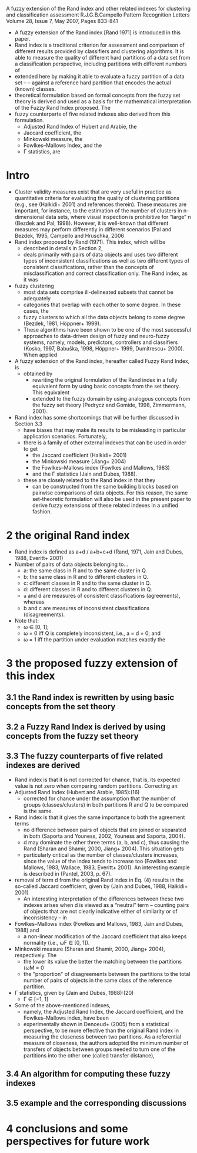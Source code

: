 A fuzzy extension of the Rand index and other related indexes for clustering and classification assessment
R.J.G.B.Campello
Pattern Recognition Letters Volume 28, Issue 7, May 2007, Pages 833-841

* A fuzzy extension of the Rand index [Rand 1971] is introduced in this paper.
* Rand index is a traditional criterion for assessment and comparison of
  different results provided by classifiers and clustering algorithms. It is
  able to measure the quality of different hard partitions of a data set from a
  classification perspective, including partitions with different numbers of
* extended here by making it able to evaluate a fuzzy partition of a data set –
  – against a reference hard partition that encodes the actual (known) classes.
* theoretical formulation based on formal concepts from the fuzzy set theory is
  derived and used as a basis for the mathematical interpretation of the Fuzzy
  Rand Index proposed. The
* fuzzy counterparts of five related indexes also derived from this formulation.
  * Adjusted Rand Index of Hubert and Arabie, the
  * Jaccard coefficient, the
  * Minkowski measure, the
  * Fowlkes–Mallows Index, and the
  * Γ statistics, are

# Intro

* Cluster validity measures exist that are very useful in practice as
  quantitative criteria for evaluating the quality of clustering partitions
  (e.g., see (Halkidi+ 2001) and references therein). These measures are
  important, for instance, to the estimation of the number of clusters in
  n-dimensional data sets, where visual inspection is prohibitive for “large” n
  (Bezdek and Pal, 1998). However, it is well-known that different measures may
  perform differently in different scenarios (Pal and Bezdek, 1995, Campello and
  Hruschka, 2006
* Rand index proposed by Rand (1971). This index, which will be
  * described in details in Section 2,
  * deals primarily with pairs of data objects and
    uses two different types of inconsistent classifications as well as two
    different types of consistent classifications, rather than the concepts of
    misclassification and correct classification only. The Rand index, as it was
* fuzzy clustering
  * most data sets comprise ill-delineated subsets that cannot be adequately
  * categories that overlap with each other to some degree. In these cases, the
  * fuzzy clusters to which all the data objects belong to some degree
    (Bezdek, 1981, Höppner+ 1999).
  * These algorithms have been shown to be one of the most successful approaches
    to data-driven design of fuzzy and neuro-fuzzy systems, namely,
    models, predictors, controllers and classifiers
    (Kosko, 1997, Babuška, 1998, Höppner+ 1999, Dumitrescu+ 2000). When applied
* A fuzzy extension of the Rand index, hereafter called Fuzzy Rand Index, is
  * obtained by
    * rewriting the original formulation of the Rand index in a fully equivalent
      form by using basic concepts from the set theory. This equivalent
    * extended to the fuzzy domain by using analogous concepts from the fuzzy
      set theory (Pedrycz and Gomide, 1998, Zimmermann, 2001).
* Rand index has some shortcomings that will be further discussed in Section 3.3
  * have biases that may make its results to be misleading in particular
    application scenarios. Fortunately,
  * there is a family of other external indexes that can be used in order to get
    * the Jaccard coefficient (Halkidi+ 2001)
    * the Minkowski measure (Jiang+ 2004)
    * the Fowlkes–Mallows index (Fowlkes and Mallows, 1983)
    * and the Γ statistics (Jain and Dubes, 1988).
  * these are closely related to the Rand index in that they
    * can be constructed from the same building blocks based on pairwise
      comparisons of data objects. For this reason, the same set-theoretic
      formulation will also be used in the present paper to derive fuzzy
      extensions of these related indexes in a unified fashion.


# 2 the original Rand index

* Rand index is defined as a+d / a+b+c+d
  (Rand, 1971, Jain and Dubes, 1988, Everitt+ 2001)
* Number of pairs of data objects belonging to...
  * a: the same class in R and to the same cluster in Q.
  * b: the same class in R and to different clusters in Q.
  * c: different classes in R and to the same cluster in Q.
  * d: different classes in R and to different clusters in Q.
  * `a` and d are measures of consistent classifications (agreements), whereas
  * b and c are measures of inconsistent classifications (disagreements).
* Note that:
  * ω ∈  [0, 1];
  * ω = 0 iff Q is completely inconsistent, i.e., a = d = 0; and
  * ω = 1 iff the partition under evaluation matches exactly the

# 3 the proposed fuzzy extension of this index

## 3.1 the Rand index is rewritten by using basic concepts from the set theory

## 3.2 a Fuzzy Rand Index is derived by using concepts from the fuzzy set theory

## 3.3 The fuzzy counterparts of five related indexes are derived

* Rand index is that it is not corrected for chance, that is,
  its expected value is not zero when comparing random partitions. Correcting an
* Adjusted Rand Index (Hubert and Arabie, 1985):(16)
  * corrected for chance under the assumption that the number of groups
    (classes/clusters) in both partitions R and Q to be compared is the same.
* Rand index is that it gives the same importance to both the agreement terms
  * no difference between pairs of objects that are joined or separated in both
    (Saporta and Youness, 2002, Youness and Saporta, 2004).
  * d may dominate the other three terms (a, b, and c), thus causing the Rand
    (Sharan and Shamir, 2000, Jiang+ 2004). This situation gets
  *  particularly critical as the number of classes/clusters increases, since
     the value of the index tends to increase too (Fowlkes and Mallows, 1983,
     Wallace, 1983, Everitt+ 2001). An interesting example is described in
     (Pantel, 2003, p. 67).
* removal of term d from the original Rand index in Eq. (4) results in the
  so-called Jaccard coefficient, given by (Jain and Dubes, 1988, Halkidi+ 2001)
  * An interesting interpretation of the differences between these two indexes
    arises when d is viewed as a “neutral” term – counting pairs of objects that
    are not clearly indicative either of similarity or of inconsistency – in
* Fowlkes–Mallows index (Fowlkes and Mallows, 1983, Jain and Dubes, 1988) and
  * a non-linear modification of the Jaccard coefficient that also keeps
    normality (i.e., ωF ∈ [0, 1]).
* Minkowski measure (Sharan and Shamir, 2000, Jiang+ 2004), respectively. The
  * the lower its value the better the matching between the partitions (ωM = 0
  * the "proportion" of disagreements between the partitions to the total
    number of pairs of objects in the same class of the reference partition.
* Γ statistics, given by (Jain and Dubes, 1988):(20)
  * Γ ∈ [−1, 1]
* Some of the above-mentioned indexes,
  * namely, the Adjusted Rand Index, the Jaccard coefficient, and the
    Fowlkes–Mallows index, have been
  * experimentally shown in Denoeud+ (2005) from a statistical perspective, to
    be more effective than the original Rand index in measuring the closeness
    between two partitions. As a referential measure of closeness, the authors
    adopted the minimum number of transfers of objects between groups needed to
    turn one of the partitions into the other one (called transfer distance),

## 3.4 An algorithm for computing these fuzzy indexes

## 3.5 example and the corresponding discussions

# 4 conclusions and some perspectives for future work
